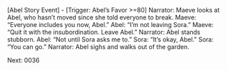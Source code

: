 [Abel Story Event] - [Trigger: Abel’s Favor >=80]
Narrator: Maeve looks at Abel, who hasn’t moved since she told everyone to break.
Maeve: “Everyone includes you now, Abel.”
Abel: “I’m not leaving Sora.”
Maeve: “Quit it with the insubordination. Leave Abel.”
Narrator: Abel stands stubborn.
Abel: “Not until Sora asks me to.”
Sora: “It’s okay, Abel.”
Sora: “You can go.”
Narrator: Abel sighs and walks out of the garden. 

Next: 0036
